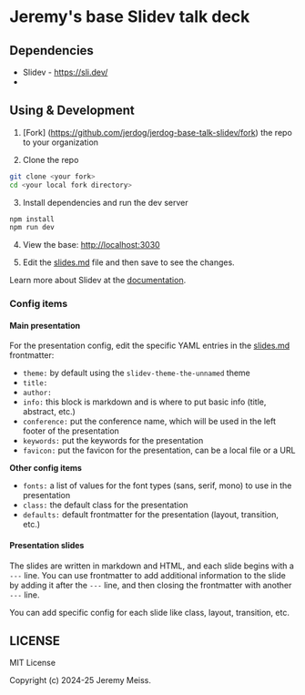 # Jeremy's base Slidev talk deck

## Dependencies

- Slidev - https://sli.dev/
- 


## Using & Development

1. [Fork] (https://github.com/jerdog/jerdog-base-talk-slidev/fork) the repo to your organization

2. Clone the repo

```bash
git clone <your fork>
cd <your local fork directory>
```

3. Install dependencies and run the dev server

```bash
npm install
npm run dev
```

4. View the base: <http://localhost:3030>

5. Edit the [slides.md](./slides.md) file and then save to see the changes.

Learn more about Slidev at the [documentation](https://sli.dev/).

### Config items

#### Main presentation

For the presentation config, edit the specific YAML entries in the [slides.md](./slides.md) frontmatter:

- `theme:` by default using the `slidev-theme-the-unnamed` theme
- `title:` 
- `author:`
- `info:` this block is markdown and is where to put basic info (title, abstract, etc.)
- `conference:` put the conference name, which will be used in the left footer of the presentation
- `keywords:` put the keywords for the presentation
- `favicon:` put the favicon for the presentation, can be a local file or a URL

**Other config items**

- `fonts:` a list of values for the font types (sans, serif, mono) to use in the presentation
- `class:` the default class for the presentation
- `defaults:` default frontmatter for the presentation (layout, transition, etc.)

#### Presentation slides

The slides are written in markdown and HTML, and each slide begins with a `---` line. You can use frontmatter to add additional information to the slide by adding it after the `---` line, and then closing the frontmatter with another `---` line.

You can add specific config for each slide like class, layout, transition, etc.

## LICENSE

MIT License

Copyright (c) 2024-25 Jeremy Meiss.